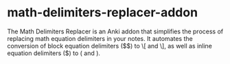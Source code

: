 # math-delimiters-replacer-addon
The Math Delimiters Replacer is an Anki addon that simplifies the process of replacing math equation delimiters in your notes. It automates the conversion of block equation delimiters ($$) to \[ and \], as well as inline equation delimiters ($) to \( and \).
